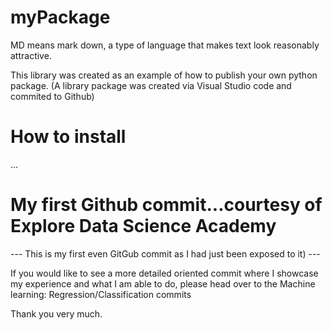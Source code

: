 # myPackage

MD means mark down, a type of language that makes text look reasonably attractive.

This library was created as an example of how to publish your own python package.
(A library package was created via Visual Studio code and commited to Github)

# How to install

...

# My first Github commit...courtesy of Explore Data Science Academy


--- This is my first even GitGub commit as I had just been exposed to it) ---

If you would like to see a more detailed oriented commit where I showcase my experience and what I am able to do, please head over to the Machine learning: Regression/Classification commits

Thank you very much.

